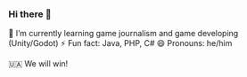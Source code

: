 ### Hi there 👋

🌱 I’m currently learning  game journalism and game developing (Unity/Godot)
⚡ Fun fact: Java, PHP, C#
😄 Pronouns: he/him

🇺🇦 
We will win!


<!--
**stardrive7/stardrive7** is a ✨ _special_ ✨ repository because its `README.md` (this file) appears on your GitHub profile.

Here are some ideas to get you started:

- 🔭 I’m currently working on ...
- 🌱 I’m currently learning ...
- 👯 I’m looking to collaborate on ...
- 🤔 I’m looking for help with ...
- 💬 Ask me about ...
- 📫 How to reach me: ...
- 😄 Pronouns: ...
- ⚡ Fun fact: ...
-->
